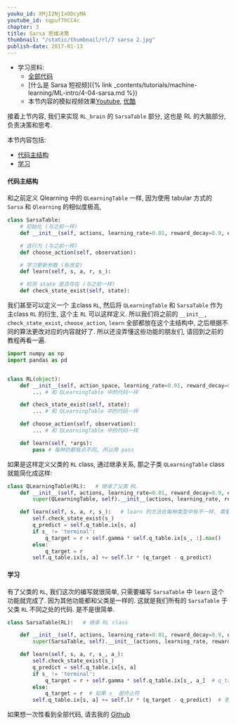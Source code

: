 ```yaml
---
youku_id: XMjI2NjIxODcyMA
youtube_id: sqpuf7hCC4c
chapter: 3
title: Sarsa 思维决策
thumbnail: "/static/thumbnail/rl/7 sarsa 2.jpg"
publish-date: 2017-01-13
---
```


* 学习资料:
  * [全部代码](https://github.com/MorvanZhou/tutorials/tree/master/Reinforcement_learning_TUT/3_Sarsa_maze)
  * [什么是 Sarsa 短视频]({% link _contents/tutorials/machine-learning/ML-intro/4-04-sarsa.md %})
  * 本节内容的模拟视频效果[Youtube](https://www.youtube.com/watch?v=UKlQmGTNEo0), [优酷](http://v.youku.com/v_show/id_XMTg3NTI2NjQ0MA==.html)

接着上节内容, 我们来实现 `RL_brain` 的 `SarsaTable` 部分, 这也是 RL 的大脑部分, 负责决策和思考.


本节内容包括:

* [代码主结构](#main-structure)
* [学习](#learn)


<h4 class="tut-h4-pad" id="main-structure">代码主结构</h4>

和之前定义 Qlearning 中的 `QLearningTable` 一样, 因为使用 tabular 方式的 `Sarsa` 和 `Qlearning` 的相似度极高,

```python
class SarsaTable:
    # 初始化 (与之前一样)
    def __init__(self, actions, learning_rate=0.01, reward_decay=0.9, e_greedy=0.9):

    # 选行为 (与之前一样)
    def choose_action(self, observation):

    # 学习更新参数 (有改变)
    def learn(self, s, a, r, s_):

    # 检测 state 是否存在 (与之前一样)
    def check_state_exist(self, state):
```

我们甚至可以定义一个 主class `RL`, 然后将 `QLearningTable` 和 `SarsaTable` 作为 主class `RL` 的衍生, 这个主 `RL` 可以这样定义.
所以我们将之前的 `__init__`, `check_state_exist`, `choose_action`, `learn` 全部都放在这个主结构中, 之后根据不同的算法更改对应的内容就好了.
所以还没弄懂这些功能的朋友们, 请回到之前的教程再看一遍.

```python
import numpy as np
import pandas as pd


class RL(object):
    def __init__(self, action_space, learning_rate=0.01, reward_decay=0.9, e_greedy=0.9):
        ... # 和 QLearningTable 中的代码一样

    def check_state_exist(self, state):
        ... # 和 QLearningTable 中的代码一样

    def choose_action(self, observation):
        ... # 和 QLearningTable 中的代码一样

    def learn(self, *args):
        pass # 每种的都有点不同, 所以用 pass
```

如果是这样定义父类的 `RL` class, 通过继承关系, 那之子类 `QLearningTable` class 就能简化成这样:

```python
class QLearningTable(RL):   # 继承了父类 RL
    def __init__(self, actions, learning_rate=0.01, reward_decay=0.9, e_greedy=0.9):
        super(QLearningTable, self).__init__(actions, learning_rate, reward_decay, e_greedy)    # 表示继承关系

    def learn(self, s, a, r, s_):   # learn 的方法在每种类型中有不一样, 需重新定义
        self.check_state_exist(s_)
        q_predict = self.q_table.ix[s, a]
        if s_ != 'terminal':
            q_target = r + self.gamma * self.q_table.ix[s_, :].max()
        else:
            q_target = r
        self.q_table.ix[s, a] += self.lr * (q_target - q_predict)
```

<h4 class="tut-h4-pad" id="learn">学习</h4>

有了父类的 `RL`, 我们这次的编写就很简单, 只需要编写 `SarsaTable` 中 `learn` 这个功能就完成了. 因为其他功能都和父类是一样的.
这就是我们所有的 `SarsaTable` 于父类 `RL` 不同之处的代码. 是不是很简单.

```python
class SarsaTable(RL):   # 继承 RL class

    def __init__(self, actions, learning_rate=0.01, reward_decay=0.9, e_greedy=0.9):
        super(SarsaTable, self).__init__(actions, learning_rate, reward_decay, e_greedy)    # 表示继承关系

    def learn(self, s, a, r, s_, a_):
        self.check_state_exist(s_)
        q_predict = self.q_table.ix[s, a]
        if s_ != 'terminal':
            q_target = r + self.gamma * self.q_table.ix[s_, a_]  # q_target 基于选好的 a_ 而不是 Q(s_) 的最大值
        else:
            q_target = r  # 如果 s_ 是终止符
        self.q_table.ix[s, a] += self.lr * (q_target - q_predict)  # 更新 q_table
```

如果想一次性看到全部代码, 请去我的 [Github](https://github.com/MorvanZhou/tutorials/tree/master/Reinforcement_learning_TUT/3_Sarsa_maze)

